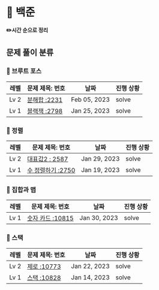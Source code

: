 <h1>📁 백준</h1>

<b>✏️시간 순으로 정리</b>

## 문제 풀이 분류


### 🔗 브루트 포스
| 레벨   | 문제 제목: 번호                                                                                   | 날짜           | 진행 상황 |
|------|---------------------------------------------------------------------------------------------|--------------|-------|
| Lv 2 | [분해합 :2231](https://github.com/kimjiae970/Algorithm-/blob/main/src/backjoon/B_2231.java) | Feb 05, 2023 | solve|
| Lv 1 | [블랙잭 :2798](https://github.com/kimjiae970/Algorithm-/blob/main/src/backjoon/B_2798.java) | Jan 25, 2023 | solve|



### 🔗 정렬
| 레벨   | 문제 제목: 번호                                                                                   | 날짜           | 진행 상황 |
|------|---------------------------------------------------------------------------------------------|--------------|-------|
| Lv 2 | [대표값2 : 2587](https://github.com/kimjiae970/Algorithm-/blob/main/src/backjoon/B_2587.java) | Jan 29, 2023 | solve|
| Lv 1 | [수 정렬하기 :2750](https://github.com/kimjiae970/Algorithm-/blob/main/src/backjoon/B_2750.java) | Jan 19, 2023 | solve|

### 🔗 집합과 맵
| 레벨   | 문제 제목: 번호                                                                                   | 날짜           | 진행 상황 |
|------|---------------------------------------------------------------------------------------------|--------------|-------|
| Lv 1 | [숫자 카드 :10815](https://github.com/kimjiae970/Algorithm-/blob/main/src/backjoon/B_10815.java) | Jan 30, 2023 | solve|


### 🔗 스택

| 레벨   | 문제 제목: 번호 | 날짜  | 진행 상황 |
|------|-------|-----|-------|
| Lv 2 | [제로 :10773](https://github.com/kimjiae970/Algorithm-/blob/main/src/backjoon/B_10773.java)| Jan 22, 2023 | solve|
| Lv 1 | [스택 :10828](https://github.com/kimjiae970/Algorithm-/blob/main/src/backjoon/StackBasic.java)      | Jan 14, 2023   | solve     |

